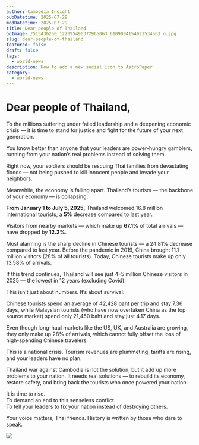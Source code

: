 ```yaml
---
author: Cambodia Insight
pubDatetime: 2025-07-29
modDatetime: 2025-07-29
title: Dear people of Thailand
ogImage: /515436250_122095496372965063_6109094154921534563_n.jpg
slug: dear-people-of-thailand
featured: false
draft: false
tags:
  - world-news
description: How to add a new social icon to AstroPaper
category:
  - world-news
---
```


# Dear people of Thailand,

To the millions suffering under failed leadership and a deepening economic crisis — it is time to stand for justice and fight for the future of your next generation.

You know better than anyone that your leaders are power-hungry gamblers, running from your nation’s real problems instead of solving them.

Right now, your soldiers should be rescuing Thai families from devastating floods — not being pushed to kill innocent people and invade your neighbors.

Meanwhile, the economy is falling apart. Thailand’s tourism — the backbone of your economy — is collapsing.

**From January 1 to July 5, 2025,** Thailand welcomed 16.8 million international tourists, a **5%** decrease compared to last year.

Visitors from nearby markets — which make up **67.1%** of total arrivals — have dropped by **12.2%**.

Most alarming is the sharp decline in Chinese tourists — a 24.81% decrease compared to last year. Before the pandemic in 2019, China brought 11.1 million visitors (28% of all tourists). Today, Chinese tourists make up only 13.58% of arrivals.

If this trend continues, Thailand will see just 4–5 million Chinese visitors in 2025 — the lowest in 12 years (excluding Covid).

This isn’t just about numbers. It’s about survival:

Chinese tourists spend an average of 42,428 baht per trip and stay 7.36 days, while Malaysian tourists (who have now overtaken China as the top source market) spend only 21,450 baht and stay just 4.17 days.

Even though long-haul markets like the US, UK, and Australia are growing, they only make up 28% of arrivals, which cannot fully offset the loss of high-spending Chinese travelers.

This is a national crisis. Tourism revenues are plummeting, tariffs are rising, and your leaders have no plan.

Thailand war against Cambodia is not the solution, but it add up more problems to your nation. It needs real solutions — to rebuild its economy, restore safety, and bring back the tourists who once powered your nation.

It is time to rise.  
To demand an end to this senseless conflict.  
To tell your leaders to fix your nation instead of destroying others.

Your voice matters, Thai friends. History is written by those who dare to speak.

![](/515436250_122095496372965063_6109094154921534563_n.jpg)
